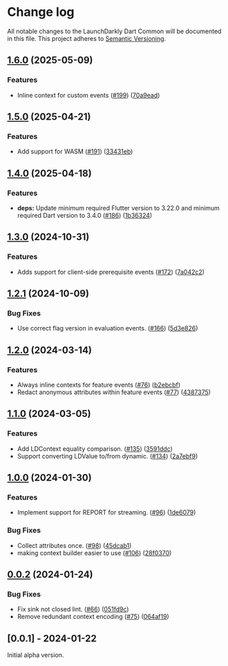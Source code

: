 # Change log

All notable changes to the LaunchDarkly Dart Common will be documented in this file. This project adheres to [Semantic Versioning](https://semver.org).

## [1.6.0](https://github.com/launchdarkly/flutter-client-sdk/compare/launchdarkly_dart_common-v1.5.0...launchdarkly_dart_common-v1.6.0) (2025-05-09)


### Features

* Inline context for custom events ([#199](https://github.com/launchdarkly/flutter-client-sdk/issues/199)) ([70a9ead](https://github.com/launchdarkly/flutter-client-sdk/commit/70a9ead28552a3df6b8d3024295b41c35e869338))

## [1.5.0](https://github.com/launchdarkly/flutter-client-sdk/compare/launchdarkly_dart_common-v1.4.0...launchdarkly_dart_common-v1.5.0) (2025-04-21)


### Features

* Add support for WASM ([#191](https://github.com/launchdarkly/flutter-client-sdk/issues/191)) ([33431eb](https://github.com/launchdarkly/flutter-client-sdk/commit/33431eb34e1d69e8b0c10f522b40c8a339fe1b5c))

## [1.4.0](https://github.com/launchdarkly/flutter-client-sdk/compare/launchdarkly_dart_common-v1.3.0...launchdarkly_dart_common-v1.4.0) (2025-04-18)


### Features

* **deps:** Update minimum required Flutter version to 3.22.0 and minimum required Dart version to 3.4.0 ([#186](https://github.com/launchdarkly/flutter-client-sdk/issues/186)) ([1b36324](https://github.com/launchdarkly/flutter-client-sdk/commit/1b363247ef5d01e08baa480e4f5ed4b644397dad))

## [1.3.0](https://github.com/launchdarkly/flutter-client-sdk/compare/launchdarkly_dart_common-v1.2.1...launchdarkly_dart_common-v1.3.0) (2024-10-31)


### Features

* Adds support for client-side prerequisite events ([#172](https://github.com/launchdarkly/flutter-client-sdk/issues/172)) ([7a042c2](https://github.com/launchdarkly/flutter-client-sdk/commit/7a042c2047798831b62ea29243313d7e411d22e1))

## [1.2.1](https://github.com/launchdarkly/flutter-client-sdk/compare/launchdarkly_dart_common-v1.2.0...launchdarkly_dart_common-v1.2.1) (2024-10-09)


### Bug Fixes

* Use correct flag version in evaluation events. ([#166](https://github.com/launchdarkly/flutter-client-sdk/issues/166)) ([5d3e826](https://github.com/launchdarkly/flutter-client-sdk/commit/5d3e826bbb2345b259b6ac29732440b58f29b673))

## [1.2.0](https://github.com/launchdarkly/flutter-client-sdk/compare/launchdarkly_dart_common-v1.1.0...launchdarkly_dart_common-v1.2.0) (2024-03-14)


### Features

* Always inline contexts for feature events ([#76](https://github.com/launchdarkly/flutter-client-sdk/issues/76)) ([b2ebcbf](https://github.com/launchdarkly/flutter-client-sdk/commit/b2ebcbfd8c3c817595821f91ffb7ac02687bb41f))
* Redact anonymous attributes within feature events ([#77](https://github.com/launchdarkly/flutter-client-sdk/issues/77)) ([4387375](https://github.com/launchdarkly/flutter-client-sdk/commit/4387375f65c544f92cb65ce9882bb436ae95631b))

## [1.1.0](https://github.com/launchdarkly/flutter-client-sdk/compare/launchdarkly_dart_common-v1.0.0...launchdarkly_dart_common-v1.1.0) (2024-03-05)


### Features

* Add LDContext equality comparison. ([#135](https://github.com/launchdarkly/flutter-client-sdk/issues/135)) ([3591ddc](https://github.com/launchdarkly/flutter-client-sdk/commit/3591ddce335c756518ac792f219b41f496b300ac))
* Support converting LDValue to/from dynamic. ([#134](https://github.com/launchdarkly/flutter-client-sdk/issues/134)) ([2a7ebf9](https://github.com/launchdarkly/flutter-client-sdk/commit/2a7ebf97382bc6141ac3d70fc600ae185d0c5e84))

## [1.0.0](https://github.com/launchdarkly/flutter-client-sdk/compare/launchdarkly_dart_common-v0.0.2...launchdarkly_dart_common-v1.0.0) (2024-01-30)


### Features

* Implement support for REPORT for streaming. ([#96](https://github.com/launchdarkly/flutter-client-sdk/issues/96)) ([1de6079](https://github.com/launchdarkly/flutter-client-sdk/commit/1de60797e2edaac2fdf38f829ee4e3f15260f963))


### Bug Fixes

* Collect attributes once. ([#98](https://github.com/launchdarkly/flutter-client-sdk/issues/98)) ([45dcab1](https://github.com/launchdarkly/flutter-client-sdk/commit/45dcab15cf8e069277d15c05064e17dda0e51d4e))
* making context builder easier to use ([#106](https://github.com/launchdarkly/flutter-client-sdk/issues/106)) ([28f0370](https://github.com/launchdarkly/flutter-client-sdk/commit/28f0370eb0a1b86af51d207948b2f4169a937eef))

## [0.0.2](https://github.com/launchdarkly/flutter-client-sdk/compare/launchdarkly_dart_common-v0.0.1...launchdarkly_dart_common-v0.0.2) (2024-01-24)


### Bug Fixes

* Fix sink not closed lint. ([#66](https://github.com/launchdarkly/flutter-client-sdk/issues/66)) ([051fd9c](https://github.com/launchdarkly/flutter-client-sdk/commit/051fd9cfc405f23e0bac64da90b9277ccdf5e188))
* Remove redundant context encoding ([#75](https://github.com/launchdarkly/flutter-client-sdk/issues/75)) ([064af19](https://github.com/launchdarkly/flutter-client-sdk/commit/064af19479d8a112399d5acfdf17b11099937d33))

## [0.0.1] - 2024-01-22

Initial alpha version.
